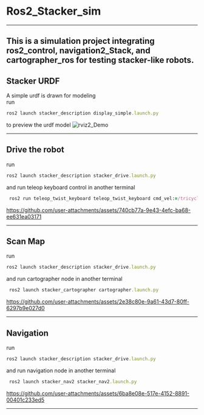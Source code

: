 # Ros2_Stacker_sim
---
This is a simulation project integrating ros2_control, navigation2_Stack, and cartographer_ros for testing stacker-like robots.
---
## Stacker URDF 
A simple urdf is drawn for modeling
\
run
```ruby
ros2 launch stacker_description display_simple.launch.py
```
to preview the urdf model 
![rviz2_Demo](https://github.com/user-attachments/assets/788ea1c6-16c7-4dc0-9742-1b4e835b53a8)

---
## Drive the robot 
run 
```ruby
ros2 launch stacker_description stacker_drive.launch.py
```
and run teleop keyboard control in another terminal 
```ruby
 ros2 run teleop_twist_keyboard teleop_twist_keyboard cmd_vel:=/tricycle_controller/cmd_vel
```

https://github.com/user-attachments/assets/740cb77a-9e43-4efc-ba68-ee631ea03171

---
## Scan Map 
run 
```ruby
ros2 launch stacker_description stacker_drive.launch.py
```
and run cartographer node in another terminal 
```ruby
 ros2 launch stacker_cartographer cartographer.launch.py 
```

https://github.com/user-attachments/assets/2e38c80e-9a61-43d7-80ff-6297b9e027d0

---
## Navigation 
run 
```ruby
ros2 launch stacker_description stacker_drive.launch.py
```
and run navigation node in another terminal 
```ruby
 ros2 launch stacker_nav2 stacker_nav2.launch.py
```

https://github.com/user-attachments/assets/6ba8e08e-517e-4152-8891-00401c233ed5

---
